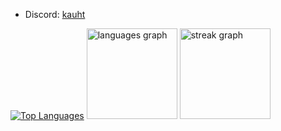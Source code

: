 - Discord: [kauht](discord.gg/Z5WpaU4K)

<a href="https://github.com/" align="left"><img src="https://github-readme-stats.vercel.app/api/top-langs/?username=Kaughts&langs_count=10&title_color=0891b2&text_color=ffffff&icon_color=0891b2&bg_color=1c1917&hide_border=true&locale=en&custom_title=Top%20%Languages" alt="Top Languages" /></a>
<img src="https://github-readme-stats.vercel.app/api/top-langs?username=Kaughts&locale=en&hide_title=false&layout=compact&card_width=320&langs_count=5&theme=dark&hide_border=true&order=2&custom_title=Languages" height="145" alt="languages graph"  />
<img src="https://streak-stats.demolab.com?user=Kaughts&locale=en&mode=weekly&theme=dark&hide_border=true&border_radius=5&date_format=M j[, Y]&order=3" height="145" alt="streak graph"  />
